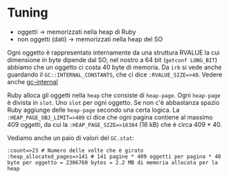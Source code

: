 # Tuning
* oggetti            -> memorizzati nella heap di Ruby
* non oggetti (dati) -> memorizzati nella heap del SO

Ogni oggetto è rappresentato internamente da una struttura RVALUE la cui dimensione in byte dipende dal SO, nel nostro a 64 bit (`getconf LONG_BIT`) abbiamo che un oggetto ci costa 40 byte di memoria.
Da `irb` si vede anche guardando il `GC::INTERNAL_CONSTANTS`, che ci dice `:RVALUE_SIZE=>40`.
Vedere anche [gc-internal](https://jemma.dev/blog/gc-internal)

Ruby alloca gli oggetti nella `heap` che consiste di `heap-page`. Ogni `heap-page` è divista in `slot`. Uno `slot` per ogni oggetto. Se non c'è abbastanza spazio Ruby aggiunge delle `heap-page` secondo una certa logica.
La `:HEAP_PAGE_OBJ_LIMIT=>409` ci dice che ogni pagina contiene al massimo 409 oggetti, da cui la `:HEAP_PAGE_SIZE=>16384` (16 kB) che è circa 409 * 40.

Vediamo anche un paio di valori del `GC.stat`:
```
:count=>23 # Numero delle volte che è girato                               
:heap_allocated_pages=>141 # 141 pagine * 409 oggetti per pagina * 40 byte per oggetto = 2306760 bytes = 2.2 MB di memoria allocata per la heap
```